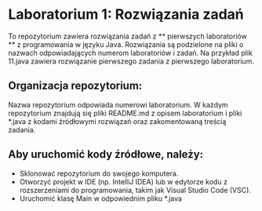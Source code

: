 # Laboratorium 1: Rozwiązania zadań

To repozytorium zawiera rozwiązania zadań z ** pierwszych laboratoriów ** z programowania w języku Java. Rozwiązania są podzielone na pliki o nazwach odpowiadających numerom laboratoriów i zadań. Na przykład plik 11.java zawiera rozwiązanie pierwszego zadania z pierwszego laboratorium.

## Organizacja repozytorium:

Nazwa repozytorium odpowiada numerowi laboratorium. W każdym repozytorium znajdują się pliki README.md z opisem laboratorium i pliki *.java z kodami źródłowymi rozwiązań oraz zakomentowaną treścią zadania.

## Aby uruchomić kody źródłowe, należy:

- Sklonować repozytorium do swojego komputera.
- Otworzyć projekt w IDE (np. IntelliJ IDEA) lub w edytorze kodu z rozszerzeniami do programowania, takim jak Visual Studio Code (VSC).
- Uruchomić klasę Main w odpowiednim pliku *.java
